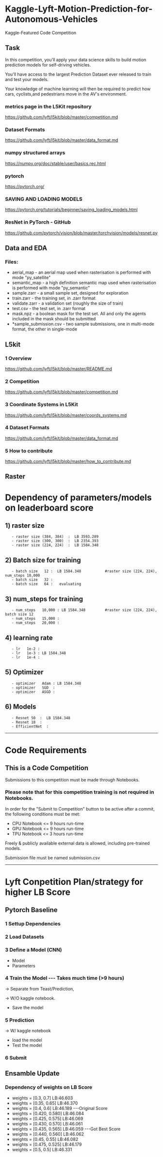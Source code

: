 # Kaggle-Lyft-Motion-Prediction-for-Autonomous-Vehicles
Kaggle-Featured Code Competition





## Task
In this competition, you’ll apply your data science skills to build motion prediction models for self-driving vehicles. 

You'll have access to the largest Prediction Dataset ever released to train and test your models. 

Your knowledge of machine learning will then be required to predict how cars, cyclists,and pedestrians move in the AV's environment.



### metrics page in the L5Kit repository
https://github.com/lyft/l5kit/blob/master/competition.md


### Dataset Formats
https://github.com/lyft/l5kit/blob/master/data_format.md


### numpy structured arrays
https://numpy.org/doc/stable/user/basics.rec.html

### pytorch
https://pytorch.org/


### SAVING AND LOADING MODELS
https://pytorch.org/tutorials/beginner/saving_loading_models.html

### ResNet in PyTorch - GitHub
https://github.com/pytorch/vision/blob/master/torchvision/models/resnet.py


## Data and EDA
### Files:
- aerial_map - an aerial map used when rasterisation is performed with mode "py_satellite"
- semantic_map - a high definition semantic map used when rasterisation is performed with mode "py_semantic"
- sample.zarr - a small sample set, designed for exploration
- train.zarr - the training set, in .zarr format
- validate.zarr - a validation set (roughly the size of train)
- test.csv - the test set, in .zarr format
- mask.npz - a boolean mask for the test set. All and only the agents included in the mask should be submitted
- *sample_submission.csv - two sample submissions, one in multi-mode format, the other in single-mode

## L5kit
### 1 Overview
https://github.com/lyft/l5kit/blob/master/README.md

### 2 Competition
https://github.com/lyft/l5kit/blob/master/competition.md

### 3 Coordinate Systems in L5Kit
https://github.com/lyft/l5kit/blob/master/coords_systems.md

### 4 Dataset Formats
https://github.com/lyft/l5kit/blob/master/data_format.md

### 5 How to contribute
https://github.com/lyft/l5kit/blob/master/how_to_contribute.md


## Raster

# Dependency of parameters/models on leaderboard score

## 1) raster size
       - raster size (384, 384)  :  LB 3593.289
       - raster size (300, 300)  :  LB 2354.393
       - raster size (224, 224)  :  LB 1584.348
## 2) Batch size for training
       - batch size   12 :  LB 1584.348           #raster size (224, 224), num_steps 10,000 
       - batch size   32 :
       - batch size   64 :   evaluating
## 3) num_steps for training 
       - num_steps   10,000 : LB 1584.348         #raster size (224, 224), batch size 12
       - num_steps   15,000 :
       - num_steps   20,000 :
## 4) learning rate 
       - lr   1e-2 : 
       - lr   1e-3 : LB 1584.348
       - lr   1e-4 :
## 5) Optimizer 
       - optimizer   Adam : LB 1584.348
       - optimizer   SGD  :
       - optimizer   ASGD :
## 6) Models
       - Resnet 50  :  LB 1584.348
       - Resnet 18  :  
       - EfficientNet  :
       
------

# Code Requirements
## This is a Code Competition
Submissions to this competition must be made through Notebooks. 

### Please note that for this competition training is not required in Notebooks.

In order for the "Submit to Competition" button to be active after a commit, the following conditions must be met:

- CPU Notebook <= 9 hours run-time
- GPU Notebook <= 9 hours run-time
- TPU Notebook <= 3 hours run-time

Freely & publicly available external data is allowed, including pre-trained models.

Submission file must be named submission.csv

------

# Lyft Conpetition Plan/strategy for higher LB Score

## Pytorch Baseline

### 1 Settup Dependencies
### 2 Load Datasets
### 3 Define a Model (CNN)
- Model
- Parameters
### 4 Train the Model --- Takes much time (>9 hours)
-> Separate from Teast/Prediction, 

-> W/O kaggle notebook. 
- Save the model
### 5 Prediction
-> W/ kaggle notebook
- load the model
- Test the model
### 6 Submit

## Ensamble Update
### Dependency of weights on LB Score
- weights = [0.3, 0.7]    LB:46.603
- weights = [0.35, 0.65]  LB:46.370
- weights = [0.4, 0.6]    LB:46.189   ---Original Score
- weights = [0.420, 0.580]  LB:46.084
- weights = [0.425, 0.575]  LB:46.069
- weights = [0.430, 0.570]  LB:46.061  
- weights = [0.435, 0.565]  LB:46.059   ---Got Best Score
- weights = [0.440, 0.560]  LB:46.062
- weights = [0.45, 0.55]  LB:46.082   
- weights = [0.475, 0.525]  LB:46.179  
- weights = [0.5, 0.5]    LB:46.331




